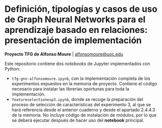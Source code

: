 # Definición, tipologías y casos de uso de Graph Neural Networks para el aprendizaje basado en relaciones: presentación de implementación
**Proyecto TFG de Alfonso Moure** | alfonsomoure@uoc.edu

Este repositorio contiene dos *notebooks* de Jupyter implementados con Python:

* `tfg-gnn-alfonsomoure.ipynb`, con la implementación completa de los experimentos expuestos en la memoria de proyecto. Contiene el código necesario para instalar las librerías oportunas para toda la implementación.
* `featureselectionexp3.ipynb`, donde se recoge la preparación del proceso de selección de características del experimento 3, al que se hará referencia desde el anterior cuaderno y desde el apartado 2.4.4.3 de la memoria. No incluye código de instalación de módulos, por lo que se deberá ejecutar después de hacer uso del **notebook** principal.
